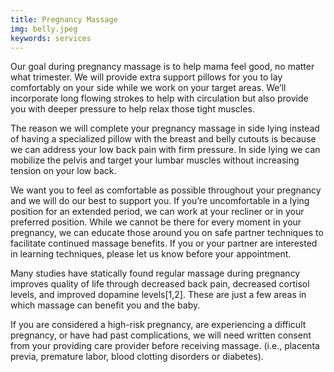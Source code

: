 ```yaml
---
title: Pregnancy Massage
img: belly.jpeg
keywords: services
---
```

Our goal during pregnancy massage is to help mama feel good, no matter what trimester. We will provide extra support pillows for you to lay comfortably on your side while we work on your target areas. We’ll incorporate long flowing strokes to help with circulation but also provide you with deeper pressure to help relax those tight muscles.

The reason we will complete your pregnancy massage in side lying instead of having a specialized pillow with the breast and belly cutouts is because we can address your low back pain with firm pressure. In side lying we can mobilize the pelvis and target your lumbar muscles without increasing tension on your low back. 


We want you to feel as comfortable as possible throughout your pregnancy and we will do our best to support you. If you’re uncomfortable in a lying position for an extended period, we can work at your recliner or in your preferred position. While we cannot be there for every moment in your pregnancy, we can educate those around you on safe partner techniques to facilitate continued massage benefits. If you or your partner are interested in learning techniques, please let us know before your appointment.

Many studies have statically found regular massage during pregnancy improves quality of life through decreased back pain, decreased cortisol levels, and improved dopamine levels[1,2]. These are just a few areas in which massage can benefit you and the baby.

If you are considered a high-risk pregnancy, are experiencing a difficult pregnancy, or have had past complications, we will need written consent from your providing care provider before receiving massage. (i.e., placenta previa, premature labor, blood clotting disorders or diabetes).